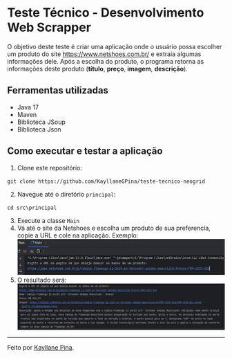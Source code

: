 # Teste Técnico - Desenvolvimento Web Scrapper
O objetivo deste teste é criar uma aplicação onde o usuário possa escolher um produto do site https://www.netshoes.com.br/ e extraia algumas informações dele. Após a escolha do produto, o programa retorna as informações deste produto (**título**, **preço**, **imagem**, **descrição**). 

## Ferramentas utilizadas
- Java 17
- Maven
- Biblioteca JSoup
- Biblioteca Json

## Como executar e testar a aplicação
1. Clone este repositório:
```
git clone https://github.com/KayllaneGPina/teste-tecnico-neogrid
```
2. Navegue até o diretório `principal`:
```
cd src\principal
```
3. Execute a classe `Main`
4. Vá até o site da Netshoes e escolha um produto de sua preferencia, copie a URL e cole na aplicação. Exemplo:
![exemplo-url.png](./resources/exemplo-url-2.png)
5. O resultado será:
![resultado.png](./resources/resultado-2.png)

---

Feito por [Kayllane Pina](https://github.com/KayllaneGPina).
